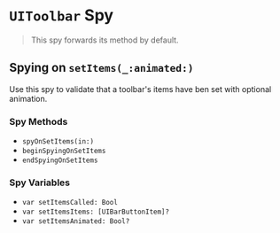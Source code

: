 `UIToolbar` Spy
===============

> This spy forwards its method by default.


## Spying on `setItems(_:animated:)`

Use this spy to validate that a toolbar's items have ben set with optional animation.

### Spy Methods

* `spyOnSetItems(in:)`
* `beginSpyingOnSetItems`
* `endSpyingOnSetItems`

### Spy Variables

* `var setItemsCalled: Bool`
* `var setItemsItems: [UIBarButtonItem]?`
* `var setItemsAnimated: Bool?`
